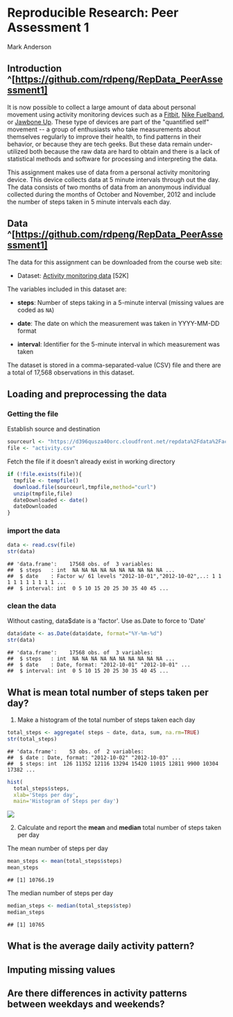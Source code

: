 # Reproducible Research: Peer Assessment 1
Mark Anderson  

## Introduction ^[https://github.com/rdpeng/RepData_PeerAssessment1]

It is now possible to collect a large amount of data about personal
movement using activity monitoring devices such as a
[Fitbit](http://www.fitbit.com), [Nike
Fuelband](http://www.nike.com/us/en_us/c/nikeplus-fuelband), or
[Jawbone Up](https://jawbone.com/up). These type of devices are part of
the "quantified self" movement -- a group of enthusiasts who take
measurements about themselves regularly to improve their health, to
find patterns in their behavior, or because they are tech geeks. But
these data remain under-utilized both because the raw data are hard to
obtain and there is a lack of statistical methods and software for
processing and interpreting the data.

This assignment makes use of data from a personal activity monitoring
device. This device collects data at 5 minute intervals through out the
day. The data consists of two months of data from an anonymous
individual collected during the months of October and November, 2012
and include the number of steps taken in 5 minute intervals each day.

## Data ^[https://github.com/rdpeng/RepData_PeerAssessment1]

The data for this assignment can be downloaded from the course web
site:

* Dataset: [Activity monitoring data](https://d396qusza40orc.cloudfront.net/repdata%2Fdata%2Factivity.zip) [52K]

The variables included in this dataset are:

* **steps**: Number of steps taking in a 5-minute interval (missing
    values are coded as `NA`)

* **date**: The date on which the measurement was taken in YYYY-MM-DD
    format

* **interval**: Identifier for the 5-minute interval in which
    measurement was taken




The dataset is stored in a comma-separated-value (CSV) file and there
are a total of 17,568 observations in this
dataset.



## Loading and preprocessing the data
### Getting the file
Establish source and destination

```r
sourceurl <- "https://d396qusza40orc.cloudfront.net/repdata%2Fdata%2Factivity.zip"
file <- "activity.csv"
```
Fetch the file if it doesn't already exist in working directory

```r
if (!file.exists(file)){
  tmpfile <- tempfile()
  download.file(sourceurl,tmpfile,method="curl")
  unzip(tmpfile,file)
  dateDownloaded <- date()
  dateDownloaded
}
```
### import the data

```r
data <- read.csv(file)
str(data)
```

```
## 'data.frame':	17568 obs. of  3 variables:
##  $ steps   : int  NA NA NA NA NA NA NA NA NA NA ...
##  $ date    : Factor w/ 61 levels "2012-10-01","2012-10-02",..: 1 1 1 1 1 1 1 1 1 1 ...
##  $ interval: int  0 5 10 15 20 25 30 35 40 45 ...
```
### clean the data
Without casting, data$date is a 'factor'.  Use as.Date to force to 'Date'

```r
data$date <- as.Date(data$date, format="%Y-%m-%d")
str(data)
```

```
## 'data.frame':	17568 obs. of  3 variables:
##  $ steps   : int  NA NA NA NA NA NA NA NA NA NA ...
##  $ date    : Date, format: "2012-10-01" "2012-10-01" ...
##  $ interval: int  0 5 10 15 20 25 30 35 40 45 ...
```
## What is mean total number of steps taken per day?
1. Make a histogram of the total number of steps taken each day

```r
total_steps <- aggregate( steps ~ date, data, sum, na.rm=TRUE)
str(total_steps)
```

```
## 'data.frame':	53 obs. of  2 variables:
##  $ date : Date, format: "2012-10-02" "2012-10-03" ...
##  $ steps: int  126 11352 12116 13294 15420 11015 12811 9900 10304 17382 ...
```

```r
hist(
  total_steps$steps,
  xlab='Steps per day',
  main='Histogram of Steps per day')
```

![](./PA1_template_files/figure-html/unnamed-chunk-5-1.png) 

2. Calculate and report the **mean** and **median** total number of steps taken per day

The mean number of steps per day

```r
mean_steps <- mean(total_steps$steps)
mean_steps
```

```
## [1] 10766.19
```
The median number of steps per day

```r
median_steps <- median(total_steps$step)
median_steps
```

```
## [1] 10765
```

## What is the average daily activity pattern?



## Imputing missing values



## Are there differences in activity patterns between weekdays and weekends?


